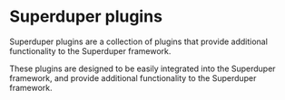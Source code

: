 # Superduper plugins

Superduper plugins are a collection of plugins that provide additional functionality to the Superduper framework.

These plugins are designed to be easily integrated into the Superduper framework, and provide additional functionality to the Superduper framework.
